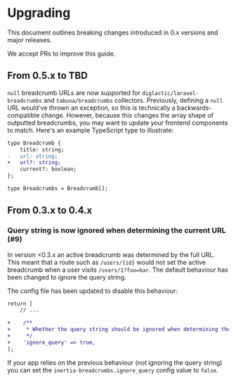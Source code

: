 # Upgrading

This document outlines breaking changes introduced in 0.x versions and major releases.

We accept PRs to improve this guide.

## From 0.5.x to TBD

`null` breadcrumb URLs are now supported for `diglactic/laravel-breadcrumbs` and `tabuna/breadcrumbs` collectors. 
Previously, defining a `null` URL would've thrown an exception, so this is technically a backwards-compatible change.
However, because this changes the array shape of outputted breadcrumbs, you may want to update your frontend components
to match. Here's an example TypeScript type to illustrate:

```diff
type Breadcrumb {
    title: string;
-   url: string;
+   url?: string;
    current?: boolean;
};

type Breadcrumbs = Breadcrumb[];
```

## From 0.3.x to 0.4.x

### Query string is now ignored when determining the current URL (#9)

In version <0.3.x an active breadcrumb was determined by the full URL.
This meant that a route such as `/users/{id}` would not set the active breadcrumb when a user visits `/users/1?foo=bar`.
The default behaviour has been changed to ignore the query string.

The config file has been updated to disable this behaviour:
```diff
return [
    // ...

+    /**
+     * Whether the query string should be ignored when determining the current route
+     */
+    'ignore_query' => true,
];
```

If your app relies on the previous behaviour (not ignoring the query string) you can set the `inertia-breadcrumbs.ignore_query` config value to `false`.
